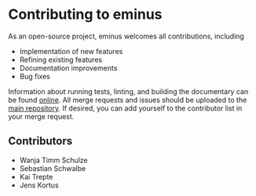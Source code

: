 # Contributing to eminus

As an open-source project, eminus welcomes all contributions, including

* Implementation of new features
* Refining existing features
* Documentation improvements
* Bug fixes

Information about running tests, linting, and building the documentary can be found [online](https://esp42.gitlab.io/sage/eminus/further.html).
All merge requests and issues should be uploaded to the [main repository](https://gitlab.com/esp42/sage/eminus).
If desired, you can add yourself to the contributor list in your merge request.

## Contributors
* Wanja Timm Schulze
* Sebastian Schwalbe
* Kai Trepte
* Jens Kortus
